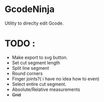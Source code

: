 # GcodeNinja

Utility to direclty edit Gcode.




# TODO : 
+ Make export to svg button.
+ Set cut segment length
+ Split line segment
+ Round corners
+ Finger joints?( i have no idea how to even)
+ Select entire cut segment.
+ Absolute/Relative measurements
+ ~~Grid~~


